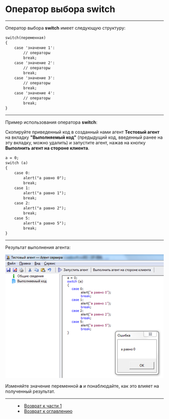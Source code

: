 # Оператор выбора switch
***

Оператор выбора **switch** имеет следующую структуру:


    switch(переменная)
    {    
    	case 'значение 1':
    		// операторы 
    		break;
    	case 'значение 2':
    		// операторы 
    		break;
    	case 'значение 3':
    		// операторы 
    		break;
    	case 'значение 4':
    		// операторы 
    		break;
    }



---

Пример использования оператора **switch**:

Скопируйте приведенный код в созданный нами агент **Тестовый агент** на вкладку **"Выполняемый код"** (предыдущий код, введенный ранее на эту вкладку, можно удалить) и запустите агент, нажав на кнопку **Выполнить агент на стороне клиента**.

    a = 0;
    switch (a)
    {
    	case 0:
    		alert("a равно 0"); 
    		break;
    	case 1:
    		alert("a равно 1"); 
    		break;
    	case 2:
    		alert("a равно 2"); 
    		break;
    	case 5:
    		alert("a равно 5"); 
    		break;
    } 


---


Результат выполнения агента:

![](switch01.PNG)



Изменяйте значение переменной **a** и понаблюдайте, как это влияет на полученный результат.





 


***


<dd><li> <a href="1_language.md"> Возврат к части 1</a></dd>


<dd><li> <a href="README.md"> Возврат к оглавлению</a></dd>
